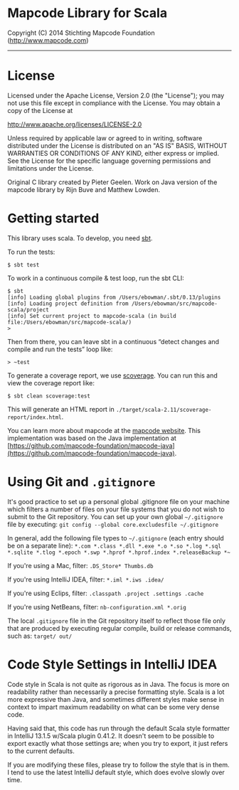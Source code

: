# Mapcode Library for Scala

Copyright (C) 2014 Stichting Mapcode Foundation (http://www.mapcode.com)

----

# License

Licensed under the Apache License, Version 2.0 (the "License");
you may not use this file except in compliance with the License.
You may obtain a copy of the License at

   http://www.apache.org/licenses/LICENSE-2.0

Unless required by applicable law or agreed to in writing, software
distributed under the License is distributed on an "AS IS" BASIS,
WITHOUT WARRANTIES OR CONDITIONS OF ANY KIND, either express or implied.
See the License for the specific language governing permissions and
limitations under the License.

Original C library created by Pieter Geelen. Work on Java version
of the mapcode library by Rijn Buve and Matthew Lowden.

# Getting started

This library uses scala. To develop, you need [sbt](http://http://www.scala-sbt.org/).

To run the tests:

	$ sbt test

To work in a continuous compile & test loop, run the sbt CLI:

	$ sbt
	[info] Loading global plugins from /Users/ebowman/.sbt/0.13/plugins
	[info] Loading project definition from /Users/ebowman/src/mapcode-scala/project
	[info] Set current project to mapcode-scala (in build file:/Users/ebowman/src/mapcode-scala/)
	> 

Then from there, you can leave sbt in a continuous “detect changes and compile and run the tests” loop like:

	> ~test

To generate a coverage report, we use [scoverage](https://github.com/scoverage/sbt-scoverage). You can run this and view the coverage report like:

	$ sbt clean scoverage:test

This will generate an HTML report in ``./target/scala-2.11/scoverage-report/index.html``.

You can learn more about mapcode at the [mapcode website](http://www.mapcode.com/). This implementation was based on the Java implementation at [https://github.com/mapcode-foundation/mapcode-java](https://github.com/mapcode-foundation/mapcode-java).

# Using Git and `.gitignore`

It's good practice to set up a personal global .gitignore file on your machine which filters a number of files
on your file systems that you do not wish to submit to the Git repository. You can set up your own global
`~/.gitignore` file by executing:
`git config --global core.excludesfile ~/.gitignore`

In general, add the following file types to `~/.gitignore` (each entry should be on a separate line):
`*.com *.class *.dll *.exe *.o *.so *.log *.sql *.sqlite *.tlog *.epoch *.swp *.hprof *.hprof.index *.releaseBackup *~`

If you're using a Mac, filter:
`.DS_Store* Thumbs.db`

If you're using IntelliJ IDEA, filter:
`*.iml *.iws .idea/`

If you're using Eclips, filter:
`.classpath .project .settings .cache`

If you're using NetBeans, filter: 
`nb-configuration.xml *.orig`

The local `.gitignore` file in the Git repository itself to reflect those file only that are produced by executing
regular compile, build or release commands, such as:
`target/ out/`

# Code Style Settings in IntelliJ IDEA

Code style in Scala is not quite as rigorous as in Java. The focus is more on
readability rather than necessarily a precise formatting style. Scala is a lot
more expressive than Java, and sometimes different styles make sense in context
to impart maximum readability on what can be some very dense code.

Having said that, this code has run through the default Scala style formatter
in IntelliJ 13.1.5 w/Scala plugin 0.41.2. It doesn't seem to be possible to
export exactly what those settings are; when you try to export, it just refers
to the current defaults.

If you are modifying these files, please try to follow the style that is in
them. I tend to use the latest IntelliJ default style, which does evolve slowly
over time.

